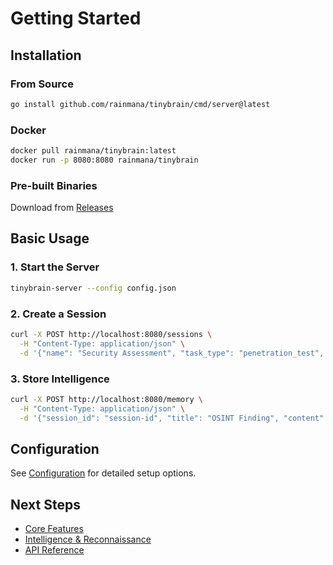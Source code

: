 # Getting Started

## Installation

### From Source
```bash
go install github.com/rainmana/tinybrain/cmd/server@latest
```

### Docker
```bash
docker pull rainmana/tinybrain:latest
docker run -p 8080:8080 rainmana/tinybrain
```

### Pre-built Binaries
Download from [Releases](https://github.com/rainmana/tinybrain/releases)

## Basic Usage

### 1. Start the Server
```bash
tinybrain-server --config config.json
```

### 2. Create a Session
```bash
curl -X POST http://localhost:8080/sessions \
  -H "Content-Type: application/json" \
  -d '{"name": "Security Assessment", "task_type": "penetration_test", "intelligence_type": "osint"}'
```

### 3. Store Intelligence
```bash
curl -X POST http://localhost:8080/memory \
  -H "Content-Type: application/json" \
  -d '{"session_id": "session-id", "title": "OSINT Finding", "content": "Social media analysis reveals...", "category": "intelligence", "intelligence_type": "osint", "threat_level": "medium"}'
```

## Configuration

See [Configuration](Configuration) for detailed setup options.

## Next Steps

- [Core Features](Core-Features)
- [Intelligence & Reconnaissance](Intelligence-&-Reconnaissance)
- [API Reference](API-Reference)
